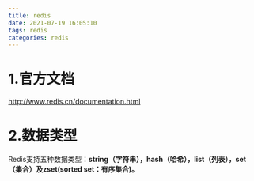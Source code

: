```yaml
---
title: redis
date: 2021-07-19 16:05:10
tags: redis
categories: redis
---
```


# 1.官方文档

http://www.redis.cn/documentation.html

# 2.数据类型

Redis支持五种数据类型：**string（字符串），hash（哈希），list（列表），set（集合）及zset(sorted set：有序集合)。**

